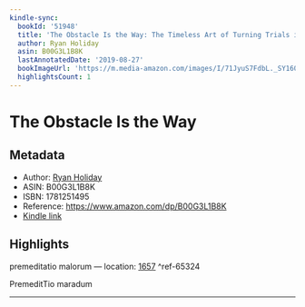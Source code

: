 ```yaml
---
kindle-sync:
  bookId: '51948'
  title: 'The Obstacle Is the Way: The Timeless Art of Turning Trials into Triumph'
  author: Ryan Holiday
  asin: B00G3L1B8K
  lastAnnotatedDate: '2019-08-27'
  bookImageUrl: 'https://m.media-amazon.com/images/I/71JyuS7FdbL._SY160.jpg'
  highlightsCount: 1
---
```

# The Obstacle Is the Way
## Metadata
* Author: [Ryan Holiday](https://www.amazon.comundefined)
* ASIN: B00G3L1B8K
* ISBN: 1781251495
* Reference: https://www.amazon.com/dp/B00G3L1B8K
* [Kindle link](kindle://book?action=open&asin=B00G3L1B8K)

## Highlights
premeditatio malorum — location: [1657](kindle://book?action=open&asin=B00G3L1B8K&location=1657) ^ref-65324

PremeditTio maradum

---
